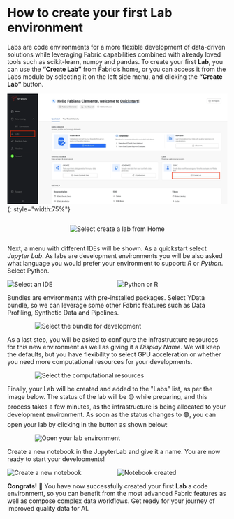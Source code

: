 # How to create your first Lab environment

Labs are code environments for a more flexible development of data-driven solutions while leveraging Fabric capabilities
combined with already loved tools such as scikit-learn, numpy and pandas.
To create your first **Lab**, you can use the **“Create Lab”** from Fabric’s home, or you can access it from the Labs
module by selecting it on the left side menu, and clicking the **“Create Lab”** button.

![Create dataset with upload csv](../assets/quickstart/create_lab/create_lab.webp){: style="width:75%"}

<div style="display: flex; justify-content: center;align-items: center;">
    <p>
        <img src="/assets/quickstart/create_lab/create_lab.webp" alt="Select create a lab from Home" style="width: 75%;">
    </p>
</div>

Next, a menu with different IDEs will be shown. As a quickstart select *Jupyter Lab*. As labs are development environments
you will be also asked what language you would prefer your environment to support: *R* or *Python*. Select Python.

<div style="display: flex; justify-content: center;align-items: center;">
    <img src="/assets/quickstart/create_lab/select_ide.webp" alt="Select an IDE" style="width: 50%;">
    <img src="/assets/quickstart/create_lab/select_language.webp" alt="Python or R" style="width: 50%;">
</div>

Bundles are environments with pre-installed packages. Select YData bundle, so we can leverage some other Fabric features
such as Data Profiling, Synthetic Data and Pipelines.

<div style="display: flex; justify-content: center;align-items: center;">
    <img src="/assets/quickstart/create_lab/select_bundle.webp" alt="Select the bundle for development" style="width: 75%;">
</div>

As a last step, you will be asked to configure the infrastructure resources for this new environment as well as giving it
a *Display Name*. We will keep the defaults,
but you have flexibility to select GPU acceleration or whether you need more computational resources for your developments.

<div style="display: flex; justify-content: center;align-items: center;">
    <img src="/assets/quickstart/create_lab/select_infrastructure.webp" alt="Select the computational resources" style="width: 75%;">
</div>

Finally, your Lab will be created and added to the "Labs" list, as per the image below. The status of the lab will be
🟡 while preparing, and this process takes a few minutes, as the infrastructure is being allocated to your development environment.
As soon as the status changes to 🟢, you can open your lab by clicking in the button as shown below:

<div style="display: flex; justify-content: center;align-items: center;">
    <img src="/assets/quickstart/create_lab/open_lab.webp" alt="Open your lab environment" style="width: 75%;">
</div>

Create a new notebook in the JupyterLab and give it a name. You are now ready to start your developments!

<div style="display: flex; justify-content: center;align-items: center;">
    <img src="/assets/quickstart/create_lab/notebook_creation.webp" alt="Create a new notebook" style="width: 50%;">
    <img src="/assets/quickstart/create_lab/notebook_created.webp" alt="Notebook created" style="width: 50%;">
</div>

**Congrats!** 🚀 You have now successfully created your first **Lab** a code environment, so you can benefit from the most
advanced Fabric features as well as compose complex data workflows.
Get ready for your journey of improved quality data for AI.
